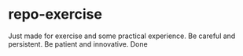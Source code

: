 # repo-exercise

Just made for exercise and some practical experience.
Be careful and persistent.
Be patient and innovative.
Done 


